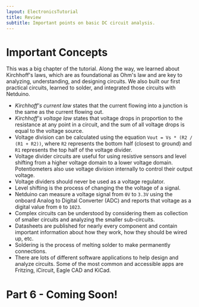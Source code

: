 ```yaml
---
layout: ElectronicsTutorial
title: Review
subtitle: Important points on basic DC circuit analysis.
---
```


# Important Concepts

This was a big chapter of the tutorial. Along the way, we learned about Kirchhoff's laws, which are as foundational as Ohm's law and are key to analyzing, understanding, and designing circuits. We also built our first practical circuits, learned to solder, and integrated those circuits with Netduino.

 * _Kirchhoff's current law_ states that the current flowing into a junction is the same as the current flowing out.
 * _Kirchhoff's voltage law_ states that voltage drops in proportion to the resistance at any point in a circuit, and the sum of all voltage drops is equal to the voltage source.
 * Voltage division can be calculated using the equation `Vout = Vs * (R2 / (R1 + R2))`, where `R2` represents the bottom half (closest to ground) and `R1` represents the top half of the voltage divider.
 * Voltage divider circuits are useful for using resistive sensors and level shifting from a higher voltage domain to a lower voltage domain. Potentiometers also use voltage division internally to control their output voltage.
 * Voltage dividers should never be used as a voltage regulator.
 * Level shifting is the process of changing the the voltage of a signal.
 * Netduino can measure a voltage signal from `0V` to `3.3V` using the onboard Analog to Digital Converter (ADC) and reports that voltage as a digital value from `0` to `1023`.
 * Complex circuits can be understood by considering them as collection of smaller circuits and analyzing the smaller sub-circuits.
 * Datasheets are published for nearly every component and contain important information about how they work, how they should be wired up, etc.
 * Soldering is the process of melting solder to make permanently connections.
 * There are lots of different software applications to help design and analyze circuits. Some of the most common and accessible apps are Fritzing, iCircuit, Eagle CAD and KiCad.


# Part 6 - Coming Soon!